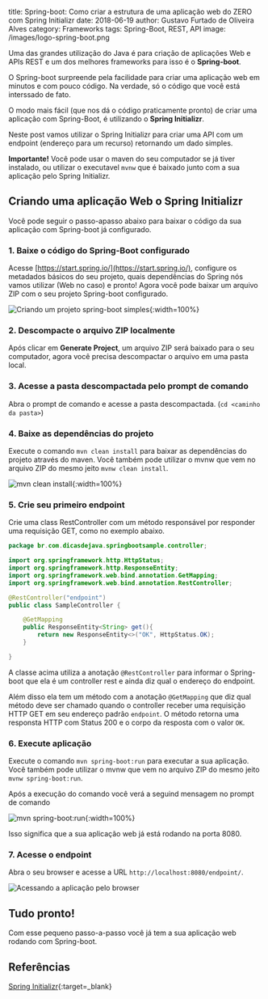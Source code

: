 title: Spring-boot: Como criar a estrutura de uma aplicação web do ZERO com Spring Initializr
date: 2018-06-19
author: Gustavo Furtado de Oliveira Alves
category: Frameworks
tags: Spring-Boot, REST, API
image: /images/logo-spring-boot.png

Uma das grandes utilização do Java é para criação de aplicações Web e APIs REST e
um dos melhores frameworks para isso é o **Spring-boot**.

O Spring-boot surpreende pela facilidade para criar uma aplicação web em minutos
e com pouco código. Na verdade, só o código que você está interssado de fato.

O modo mais fácil (que nos dá o código praticamente pronto) de criar uma aplicação com Spring-Boot,
é utilizando o **Spring Initializr**.

Neste post vamos utilizar o Spring Initializr para criar uma API com um endpoint (endereço para um recurso) retornando um dado simples.

**Importante!** Você pode usar o maven do seu computador se já tiver instalado, ou utilizar o executavel `mvnw` que é baixado junto com a sua aplicação pelo Spring Initializr.

## Criando uma aplicação Web o Spring Initializr

Você pode seguir o passo-apasso abaixo para baixar o código da sua aplicação com Spring-boot já configurado.

### 1. Baixe o código do Spring-Boot configurado

Acesse [https://start.spring.io/](https://start.spring.io/), configure os metadados básicos do seu projeto,
quais dependências do Spring nós vamos utilizar (Web no caso) e pronto! Agora você pode baixar um arquivo ZIP com o seu projeto Spring-boot configurado.

![Criando um projeto spring-boot simples](/images/spring-boot-swagger/criando-um-projeto-spring-boot.gif){:width=100%}

### 2. Descompacte o arquivo ZIP localmente

Após clicar em **Generate Project**, um arquivo ZIP será baixado para o seu computador, agora você precisa descompactar o arquivo em uma pasta local.

### 3. Acesse a pasta descompactada pelo prompt de comando

Abra o prompt de comando e acesse a pasta descompactada. (`cd <caminho da pasta>`)

### 4. Baixe as dependências do projeto

Execute o comando `mvn clean install` para baixar as dependências do projeto através do maven.
Você também pode utilizar o mvnw que vem no arquivo ZIP do mesmo jeito `mvnw clean install`.

![mvn clean install](/images/spring-boot-swagger/mvn-clean-install.gif){:width=100%}

### 5. Crie seu primeiro endpoint

Crie uma class RestController com um método responsável por responder uma requisição GET, como no exemplo abaixo.

```java
package br.com.dicasdejava.springbootsample.controller;

import org.springframework.http.HttpStatus;
import org.springframework.http.ResponseEntity;
import org.springframework.web.bind.annotation.GetMapping;
import org.springframework.web.bind.annotation.RestController;

@RestController("endpoint")
public class SampleController {

    @GetMapping
    public ResponseEntity<String> get(){
        return new ResponseEntity<>("OK", HttpStatus.OK);
    }

}

```

A classe acima utiliza a anotação `@RestController` para informar o Spring-boot que ela é um controller rest e ainda diz qual o endereço do endpoint.

Além disso ela tem um método com a anotação `@GetMapping` que diz qual método deve ser chamado quando o controller receber uma requisição HTTP GET em seu endereço padrão `endpoint`. O método retorna uma responsta HTTP com Status 200 e o corpo da resposta com o valor `OK`.

### 6. Execute aplicação

Execute o comando `mvn spring-boot:run` para executar a sua aplicação.
Você também pode utilizar o mvnw que vem no arquivo ZIP do mesmo jeito `mvnw spring-boot:run`.

Após a execução do comando você verá a seguind mensagem no prompt de comando

![mvn spring-boot:run ](/images/spring-boot-swagger/mvn-spring-boot-run.gif){:width=100%}

Isso significa que a sua aplicação web já está rodando na porta 8080.

### 7. Acesse o endpoint

Abra o seu browser e acesse a URL `http://localhost:8080/endpoint/`.

![Acessando a aplicação pelo browser](/images/spring-boot-swagger/acesso-endpoint-browser.png)

## Tudo pronto!

Com esse pequeno passo-a-passo você já tem a sua aplicação web rodando com Spring-boot.

## Referências

[Spring Initializr](https://github.com/spring-io/initializr){:target=\_blank}